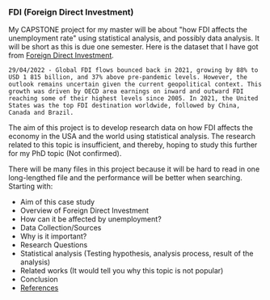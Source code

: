 ### FDI (Foreign Direct Investment)

My CAPSTONE project for my master will be about "how FDI affects the unemployment rate" using statistical analysis, and possibly data analysis. It will be short as this is due one semester. Here is the dataset that I have got from [Foreign Direct Investment](https://www.oecd.org/investment/statistics.htm).

`
29/04/2022 - Global FDI flows bounced back in 2021, growing by 88% to USD 1 815 billion, and 37% above pre-pandemic levels. However, the outlook remains uncertain given the current geopolitical context. This growth was driven by OECD area earnings on inward and outward FDI reaching some of their highest levels since 2005. In 2021, the United States was the top FDI destination worldwide, followed by China, Canada and Brazil. `

The aim of this project is to develop research data on how FDI affects the economy in the USA and the world using statistical analysis. The research related to this topic is insufficient, and thereby, hoping to study this further for my PhD topic (Not confirmed).

There will be many files in this project because it will be hard to read in one long-lengthed file and the performance will be better when searching.
Starting with:
- Aim of this case study
- Overview of Foreign Direct Investment
- How can it be affected by unemployment?
- Data Collection/Sources
- Why is it important?
- Research Questions
- Statistical analysis (Testing hypothesis, analysis process, result of the analysis)
- Related works (It would tell you why this topic is not popular)
- Conclusion
- [References](https://github.com/DriBans/FDI/blob/main/References)
